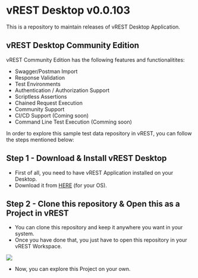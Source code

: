 # vREST Desktop v0.0.103

This is a repository to maintain releases of vREST Desktop Application.

## vREST Desktop Community Edition

vREST Community Edition has the following features and functionalitites:

- Swagger/Postman Import
- Response Validation
- Test Environments
- Authentication / Authorization Support
- Scriptless Assertions
- Chained Request Execution
- Community Support
- CI/CD Support (Coming soon)
- Command Line Test Execution (Comming soon)

In order to explore this sample test data repository in vREST, you can follow the steps mentioned below:

## Step 1 - Download & Install vREST Desktop
* First of all, you need to have vREST Application installed on your Desktop.
* Download it from [HERE](/releases) (for your OS).

## Step 2 - Clone this repository & Open this as a Project in vREST
* You can clone this repository and keep it anywhere you want in your system. 
* Once you have done that, you just have to open this repository in your vREST Workspace.

![](../assets/6.png)

* Now, you can explore this Project on your own.
